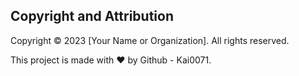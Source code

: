 ## Copyright and Attribution

Copyright © 2023 [Your Name or Organization]. All rights reserved.

This project is made with ❤️ by Github - Kai0071.